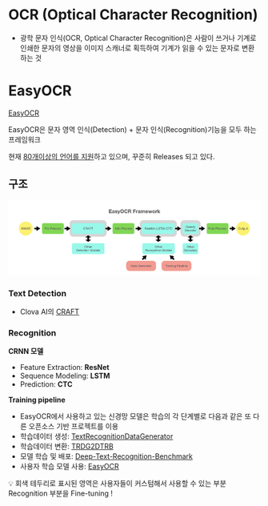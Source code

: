 # OCR (Optical Character Recognition)

- 광학 문자 인식(OCR, Optical Character Recognition)은 사람이 쓰거나 기계로 인쇄한 문자의 영상을 이미지 스캐너로 획득하여 기계가 읽을 수 있는 문자로 변환하는 것

# EasyOCR

[EasyOCR](https://github.com/JaidedAI/EasyOCR) 

EasyOCR은 문자 영역 인식(Detection) + 문자 인식(Recognition)기능을 모두 하는 프레임워크

현재 [80개이상의 언어를 지원](https://www.jaided.ai/easyocr/)하고 있으며, 꾸준히 Releases 되고 있다.

## 구조

![easyocr_framework](image/framework.jpeg)

### Text Detection

- Clova AI의 [CRAFT](https://github.com/clovaai/CRAFT-pytorch)

### Recognition

**CRNN 모델**

- Feature Extraction: **ResNet**
- Sequence Modeling: **LSTM**
- Prediction: **CTC**

**Training pipeline**

- EasyOCR에서 사용하고 있는 신경망 모델은 학습의 각 단계별로 다음과 같은 또 다른 오픈소스 기반 프로젝트를 이용
- 학습데이터 생성: [TextRecognitionDataGenerator](https://github.com/Belval/TextRecognitionDataGenerator)
- 학습데이터 변환: [TRDG2DTRB](https://github.com/DaveLogs/TRDG2DTRB)
- 모델 학습 및 배포: [Deep-Text-Recognition-Benchmark](https://github.com/clovaai/deep-text-recognition-benchmark)
- 사용자 학습 모델 사용: [EasyOCR](https://github.com/JaidedAI/EasyOCR)

<aside>
💡 회색 테두리로 표시된 영역은 사용자들이 커스텀해서 사용할 수 있는 부분
Recognition 부분을 Fine-tuning !

</aside>